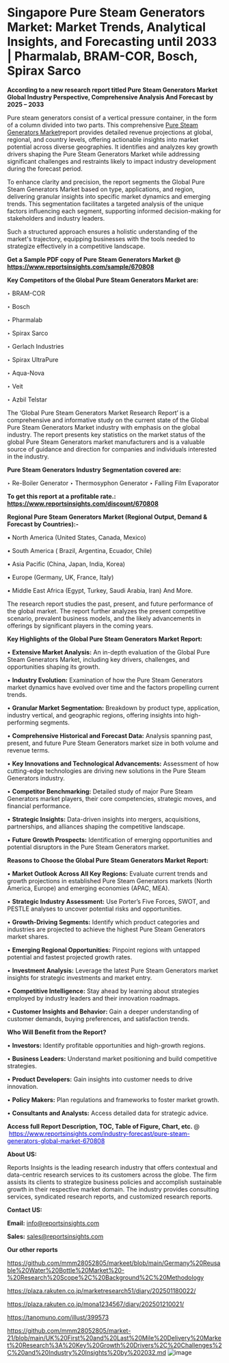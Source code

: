 # Singapore Pure Steam Generators Market: Market Trends, Analytical Insights, and Forecasting until 2033 | Pharmalab, BRAM-COR, Bosch, Spirax Sarco

<strong>According to a new research report titled Pure Steam Generators Market Global Industry Perspective, Comprehensive Analysis And Forecast by 2025 – 2033</strong>

Pure steam generators consist of a vertical pressure container, in the form of a column divided into two parts. This comprehensive <a href=https://www.reportsinsights.com/sample/670808>Pure Steam Generators Market</a>report provides detailed revenue projections at global, regional, and country levels, offering actionable insights into market potential across diverse geographies. It identifies and analyzes key growth drivers shaping the Pure Steam Generators Market while addressing significant challenges and restraints likely to impact industry development during the forecast period.

To enhance clarity and precision, the report segments the Global Pure Steam Generators Market based on type, applications, and region, delivering granular insights into specific market dynamics and emerging trends. This segmentation facilitates a targeted analysis of the unique factors influencing each segment, supporting informed decision-making for stakeholders and industry leaders.

Such a structured approach ensures a holistic understanding of the market's trajectory, equipping businesses with the tools needed to strategize effectively in a competitive landscape.

<strong>Get a Sample PDF copy of Pure Steam Generators Market </strong><strong>@<a href=https://www.reportsinsights.com/sample/670808 style=color:#0000ff;> https://www.reportsinsights.com/sample/670808</a></strong></font>

<strong>Key Competitors of the Global Pure Steam Generators Market are:</strong>

‣ BRAM-COR

‣ Bosch

‣ Pharmalab

‣ Spirax Sarco

‣ Gerlach Industries

‣ Spirax UltraPure

‣ Aqua-Nova

‣ Veit

‣ Azbil Telstar

The ‘Global Pure Steam Generators Market Research Report’ is a comprehensive and informative study on the current state of the Global Pure Steam Generators Market industry with emphasis on the global industry. The report presents key statistics on the market status of the global Pure Steam Generators market manufacturers and is a valuable source of guidance and direction for companies and individuals interested in the industry.

<strong>Pure Steam Generators Industry Segmentation covered are:</strong>

‣ Re-Boiler Generator
‣ Thermosyphon Generator
‣ Falling Film Evaporator

<strong>To get this report at a profitable rate.: <a href=https://www.reportsinsights.com/discount/670808 style=color:#0000ff;>https://www.reportsinsights.com/discount/670808</a></strong></font>

<strong>Regional Pure Steam Generators Market (Regional Output, Demand &amp; Forecast by Countries):-</strong>

• North America (United States, Canada, Mexico)

• South America ( Brazil, Argentina, Ecuador, Chile)

• Asia Pacific (China, Japan, India, Korea)

• Europe (Germany, UK, France, Italy)

• Middle East Africa (Egypt, Turkey, Saudi Arabia, Iran) And More.

The research report studies the past, present, and future performance of the global market. The report further analyzes the present competitive scenario, prevalent business models, and the likely advancements in offerings by significant players in the coming years.

<strong>Key Highlights of the Global Pure Steam Generators Market Report:</strong>

• <strong>Extensive Market Analysis:</strong> An in-depth evaluation of the Global Pure Steam Generators Market, including key drivers, challenges, and opportunities shaping its growth.

• <strong>Industry Evolution:</strong> Examination of how the Pure Steam Generators market dynamics have evolved over time and the factors propelling current trends.

• <strong>Granular Market Segmentation:</strong> Breakdown by product type, application, industry vertical, and geographic regions, offering insights into high-performing segments.

• <strong>Comprehensive Historical and Forecast Data:</strong> Analysis spanning past, present, and future Pure Steam Generators market size in both volume and revenue terms.

• <strong>Key Innovations and Technological Advancements:</strong> Assessment of how cutting-edge technologies are driving new solutions in the Pure Steam Generators industry.

• <strong>Competitor Benchmarking:</strong> Detailed study of major Pure Steam Generators market players, their core competencies, strategic moves, and financial performance.

• <strong>Strategic Insights:</strong> Data-driven insights into mergers, acquisitions, partnerships, and alliances shaping the competitive landscape.

• <strong>Future Growth Prospects:</strong> Identification of emerging opportunities and potential disruptors in the Pure Steam Generators market.

<strong>Reasons to Choose the Global Pure Steam Generators Market Report:</strong>

• <strong>Market Outlook Across All Key Regions:</strong> Evaluate current trends and growth projections in established Pure Steam Generators markets (North America, Europe) and emerging economies (APAC, MEA).

• <strong>Strategic Industry Assessment:</strong> Use Porter’s Five Forces, SWOT, and PESTLE analyses to uncover potential risks and opportunities.

• <strong>Growth-Driving Segments:</strong> Identify which product categories and industries are projected to achieve the highest Pure Steam Generators market shares.

• <strong>Emerging Regional Opportunities:</strong> Pinpoint regions with untapped potential and fastest projected growth rates.

• <strong>Investment Analysis:</strong> Leverage the latest Pure Steam Generators market insights for strategic investments and market entry.

• <strong>Competitive Intelligence:</strong> Stay ahead by learning about strategies employed by industry leaders and their innovation roadmaps.

• <strong>Customer Insights and Behavior:</strong> Gain a deeper understanding of customer demands, buying preferences, and satisfaction trends.

<strong>Who Will Benefit from the Report?</strong>

• <strong>Investors:</strong> Identify profitable opportunities and high-growth regions.

• <strong>Business Leaders:</strong> Understand market positioning and build competitive strategies.

• <strong>Product Developers:</strong> Gain insights into customer needs to drive innovation.

• <strong>Policy Makers:</strong> Plan regulations and frameworks to foster market growth.

• <strong>Consultants and Analysts:</strong> Access detailed data for strategic advice.
</ul>
<strong>Access full Report Description, TOC, Table of Figure, Chart, etc. </strong>@  <a href=https://www.reportsinsights.com/industry-forecast/pure-steam-generators-global-market-670808 style=color:#0000ff;>https://www.reportsinsights.com/industry-forecast/pure-steam-generators-global-market-670808</a></font>

<strong><strong>About US</strong>:</strong>

Reports Insights is the leading research industry that offers contextual and data-centric research services to its customers across the globe. The firm assists its clients to strategize business policies and accomplish sustainable growth in their respective market domain. The industry provides consulting services, syndicated research reports, and customized research reports.

<strong>Contact US:</strong>

<p class=""""><b>Email:</b> <a href=mailto:info@reportsinsights.com>info@reportsinsights.com</a></p>
<p class=""""><b>Sales:</b> <a href=mailto:sales@reportsinsights.com>sales@reportsinsights.com</a></p>

<strong>Our other reports</strong>

<a href=https://github.com/mmm28052805/markeet/blob/main/Germany%20Reusable%20Water%20Bottle%20Market%20-%20Research%20Scope%2C%20Background%2C%20Methodology>https://github.com/mmm28052805/markeet/blob/main/Germany%20Reusable%20Water%20Bottle%20Market%20-%20Research%20Scope%2C%20Background%2C%20Methodology</a>

<a href=https://plaza.rakuten.co.jp/marketresearch51/diary/202501180022/>https://plaza.rakuten.co.jp/marketresearch51/diary/202501180022/</a>

<a href=https://plaza.rakuten.co.jp/mona1234567/diary/202501210021/>https://plaza.rakuten.co.jp/mona1234567/diary/202501210021/</a>

<a href=https://tanomuno.com/illust/399573>https://tanomuno.com/illust/399573</a>

<a href=https://github.com/mmm28052805/market-21/blob/main/UK%20First%20and%20Last%20Mile%20Delivery%20Market%20Research%3A%20Key%20Growth%20Drivers%2C%20Challenges%2C%20and%20Industry%20Insights%20by%202032.md>https://github.com/mmm28052805/market-21/blob/main/UK%20First%20and%20Last%20Mile%20Delivery%20Market%20Research%3A%20Key%20Growth%20Drivers%2C%20Challenges%2C%20and%20Industry%20Insights%20by%202032.md</a>
![image](https://github.com/user-attachments/assets/6cd7aea4-f275-4465-95ee-a2121af1281c)
